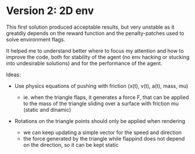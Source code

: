 # Version 2: 2D env

This first solution produced acceptable results, but very unstable as it greatdly depends on the reward function and the penalty-patches used to solve environment flags.

It helped me to understand better where to focus my attention and how to improve the code, both for stability of the agent (no env hacking or stucking into undesirable solutions) and for the performance of the agent.

Ideas:

* Use physics equations of pushing with friction (x(t), v(t), a(t), mass, mu)
  * ie. when the triangle flaps, it generates a force F, that can be applied to the mass of the triangle sliding over a surface with friction mu (static and dinamic)

* Rotations on the triangle points should only be applied when rendering

  * we can keep updating a simple vector for the speed and direction
  * the force generated by the triangle while flappind does not depend on the direction, so it can be kept static


